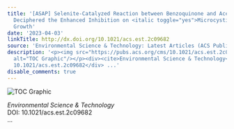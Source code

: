 ```yaml
---
title: '[ASAP] Selenite-Catalyzed Reaction between Benzoquinone and Acetylacetone
  Deciphered the Enhanced Inhibition on <italic toggle="yes">Microcystis aeruginosa</italic>
  Growth'
date: '2023-04-03'
linkTitle: http://dx.doi.org/10.1021/acs.est.2c09682
source: 'Environmental Science & Technology: Latest Articles (ACS Publications)'
description: '<p><img src="https://pubs.acs.org/cms/10.1021/acs.est.2c09682/asset/images/medium/es2c09682_0009.gif"
  alt="TOC Graphic"/></p><div><cite>Environmental Science & Technology</cite></div><div>DOI:
  10.1021/acs.est.2c09682</div> ...'
disable_comments: true
---
```

<p><img src="https://pubs.acs.org/cms/10.1021/acs.est.2c09682/asset/images/medium/es2c09682_0009.gif" alt="TOC Graphic"/></p><div><cite>Environmental Science & Technology</cite></div><div>DOI: 10.1021/acs.est.2c09682</div> ...